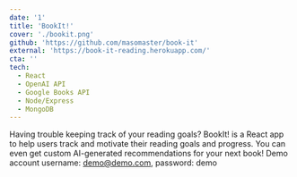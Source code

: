 ```yaml
---
date: '1'
title: 'BookIt!'
cover: './bookit.png'
github: 'https://github.com/masomaster/book-it'
external: 'https://book-it-reading.herokuapp.com/'
cta: ''
tech:
  - React
  - OpenAI API
  - Google Books API
  - Node/Express
  - MongoDB
---
```


Having trouble keeping track of your reading goals? BookIt! is a React app to help users track and motivate their reading goals and progress. You can even get custom AI-generated recommendations for your next book! Demo account username: demo@demo.com, password: demo
